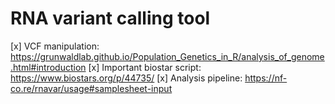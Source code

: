 # RNA variant calling tool
[x] VCF manipulation: https://grunwaldlab.github.io/Population_Genetics_in_R/analysis_of_genome.html#introduction
[x] Important biostar script: https://www.biostars.org/p/44735/
[x] Analysis pipeline: https://nf-co.re/rnavar/usage#samplesheet-input

